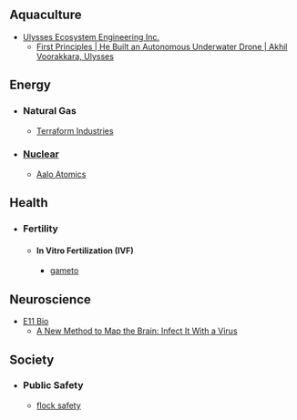 ## Aquaculture
- [Ulysses Ecosystem Engineering Inc.](https://www.ulysses.eco/)
	- [First Principles | He Built an Autonomous Underwater Drone | Akhil Voorakkara, Ulysses](https://www.youtube.com/watch?v=h-SVYnUgSUE&list=WL&index=66)
## Energy
- ### Natural Gas
	- [Terraform Industries](https://terraformindustries.com/)
- ### [Nuclear](engineering/nuclear/index.md)
	- [Aalo Atomics](https://www.aalo.com/)
## Health
- ### Fertility
	- #### In Vitro Fertilization (IVF)
		- [gameto](https://www.gametogen.com/)
## Neuroscience
- [E11 Bio](https://e11.bio/)
	- [A New Method to Map the Brain: Infect It With a Virus](https://www.bloomberg.com/news/articles/2024-12-03/ex-google-ceo-wants-to-learn-about-brains-by-infecting-them)
## Society
- ### Public Safety
	- [flock safety](https://www.flocksafety.com/)